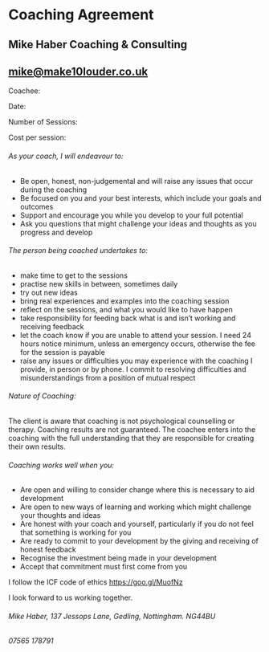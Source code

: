 # Coaching Agreement
## Mike Haber Coaching & Consulting
## mike@make10louder.co.uk

Coachee:

Date:

Number of Sessions:

Cost per session:

###### As your coach, I will endeavour to:
* Be open, honest, non-judgemental and will raise any issues that occur during the coaching
* Be focused on you and your best interests, which include your goals and outcomes
* Support and encourage you while you develop to your full potential
* Ask you questions that might challenge your ideas and thoughts as you progress and develop

###### The person being coached undertakes to:
* make time to get to the sessions
* practise new skills in between, sometimes daily
* try out new ideas
* bring real experiences and examples into the coaching session
* reflect on the sessions, and what you would like to have happen
* take responsibility for feeding back what is and isn’t working and receiving feedback
* let the coach know if you are unable to attend your session. I need 24 hours notice minimum, unless an emergency occurs, otherwise the fee for the session is payable
* raise any issues or difficulties you may experience with the coaching I provide, in person or by phone.  I commit to resolving difficulties and misunderstandings from a position of mutual respect

###### Nature of Coaching:
The client is aware that coaching is not psychological counselling or therapy. Coaching results are not guaranteed. The coachee enters into the coaching with the full understanding that they are responsible for creating their own results.

###### Coaching works well when you:
* Are open and willing to consider change where this is necessary to aid development
* Are open to new ways of learning and working which might challenge your thoughts and ideas
* Are honest with your coach and yourself, particularly if you do not feel that something is working for you
* Are ready to commit to your development by the giving and receiving of honest feedback
* Recognise the investment being made in your development
* Accept that commitment must first come from you

I follow the ICF code of ethics https://goo.gl/MuofNz


I look forward to us working together.

###### Mike Haber, 137 Jessops Lane, Gedling, Nottingham. NG44BU
###### 07565 178791
